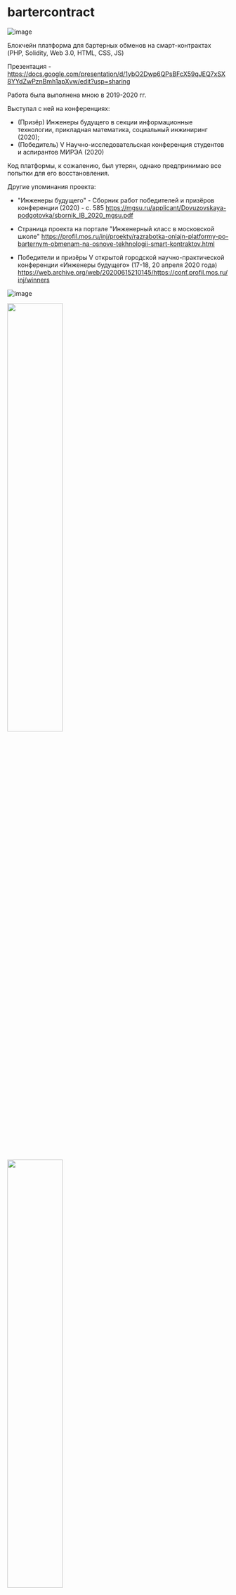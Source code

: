# bartercontract
![image](https://github.com/boumer7/bartercontract/assets/33152397/87511f08-ac30-4f56-9597-b4b3ca6bed14)

Блокчейн платформа для бартерных обменов на смарт-контрактах (PHP, Solidity, Web 3.0, HTML, CSS, JS)

Презентация - https://docs.google.com/presentation/d/1ybO2Dwp6QPsBFcX59qJEQ7xSX8YYdZwPznBmh1apXvw/edit?usp=sharing

Работа была выполнена мною в 2019-2020 гг.

Выступал с ней на конференциях:
- (Призёр) Инженеры будущего в секции информационные технологии, прикладная математика, социальный инжиниринг (2020);
- (Победитель) V Научно-исследовательская конференция студентов и аспирантов МИРЭА (2020)

Код платформы, к сожалению, был утерян, однако предпринимаю все попытки для его восстановления.

Другие упоминания проекта:
- "Инженеры будущего" - Сборник работ победителей и призёров конференции (2020) - с. 585
https://mgsu.ru/applicant/Dovuzovskaya-podgotovka/sbornik_IB_2020_mgsu.pdf

- Страница проекта на портале "Инженерный класс в московской школе"
https://profil.mos.ru/inj/proekty/razrabotka-onlajn-platformy-po-barternym-obmenam-na-osnove-tekhnologii-smart-kontraktov.html

- Победители и призёры V открытой городской научно-практической конференции «Инженеры будущего» (17-18, 20 апреля 2020 года)
https://web.archive.org/web/20200615210145/https://conf.profil.mos.ru/inj/winners

![image](https://github.com/boumer7/bartercontract/assets/33152397/2e99be09-7cf9-4cb5-a778-48a2fbcccfb8)


<img src="https://github.com/boumer7/bartercontract/assets/33152397/4686cd6a-2002-498f-9e35-44672385f8dc" width=50% height=50%>

<img src="https://github.com/boumer7/bartercontract/assets/33152397/64d93c00-1474-4a08-9014-71f2752d1dbb" width=50% height=50%>

